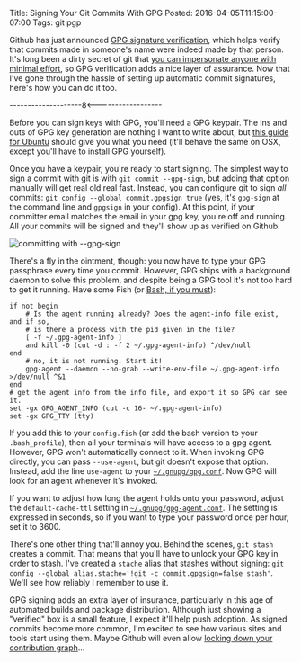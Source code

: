Title: Signing Your Git Commits With GPG
Posted: 2016-04-05T11:15:00-07:00
Tags:
    git
    pgp

Github has just announced [GPG signature verification](https://github.com/blog/2144-gpg-signature-verification), which helps verify that commits made in someone's name were indeed made by that person. It's long been a dirty secret of git that [you can impersonate anyone with minimal effort](http://www.jayhuang.org/blog/pushing-code-to-github-as-linus-torvalds/), so GPG verification adds a nice layer of assurance. Now that I've gone through the hassle of setting up automatic commit signatures, here's how you can do it too.

--------------------8<------------------

Before you can sign keys with GPG, you'll need a GPG keypair. The ins and outs of GPG key generation are nothing I want to write about, but [this guide for Ubuntu](https://help.ubuntu.com/community/GnuPrivacyGuardHowto) should give you what you need (it'll behave the same on OSX, except you'll have to install GPG yourself).

Once you have a keypair, you're ready to start signing. The simplest way to sign a commit with git is with `git commit --gpg-sign`, but adding that option manually will get real old real fast. Instead, you can configure git to sign _all_ commits: `git config --global commit.gpgsign true` (yes, it's `gpg-sign` at the command line and `gpgsign` in your config). At this point, if your committer email matches the email in your gpg key, you're off and running. All your commits will be signed and they'll show up as verified on Github.

![committing with --gpg-sign](https://cdn.erincall.com/9b3ee7e9db7ea445d56df479ed10859d43b717e2)

There's a fly in the ointment, though: you now have to type your GPG passphrase every time you commit. However, GPG ships with a background daemon to solve this problem, and despite being a GPG tool it's not too hard to get it running. Have some Fish (or [Bash, if you must](https://github.com/ErinCall/Dotfiles/blob/master/.bashrc#L32-L40)):

```Fish
if not begin
    # Is the agent running already? Does the agent-info file exist, and if so,
    # is there a process with the pid given in the file?
    [ -f ~/.gpg-agent-info ]
    and kill -0 (cut -d : -f 2 ~/.gpg-agent-info) ^/dev/null
end
    # no, it is not running. Start it!
    gpg-agent --daemon --no-grab --write-env-file ~/.gpg-agent-info >/dev/null ^&1
end
# get the agent info from the info file, and export it so GPG can see it.
set -gx GPG_AGENT_INFO (cut -c 16- ~/.gpg-agent-info)
set -gx GPG_TTY (tty)
```

If you add this to your `config.fish` (or add the bash version to your `.bash_profile`), then all your terminals will have access to a gpg agent. However, GPG won't automatically connect to it. When invoking GPG directly, you can pass `--use-agent`, but git doesn't expose that option. Instead, add the line `use-agent` to your [`~/.gnupg/gpg.conf`](https://github.com/ErinCall/Dotfiles/blob/master/.gnupg/gpg.conf#L199). Now GPG will look for an agent whenever it's invoked.

If you want to adjust how long the agent holds onto your password, adjust the `default-cache-ttl` setting in [`~/.gnupg/gpg-agent.conf`](https://github.com/ErinCall/Dotfiles/blob/master/.gnupg/gpg-agent.conf). The setting is expressed in seconds, so if you want to type your password once per hour, set it to 3600.

There's one other thing that'll annoy you. Behind the scenes, `git stash` creates a commit. That means that you'll have to unlock your GPG key in order to stash. I've created a `stache` alias that stashes without signing: `git config --global alias.stache='!git -c commit.gpgsign=false stash'`. We'll see how reliably I remember to use it.

GPG signing adds an extra layer of insurance, particularly in this age of automated builds and package distribution. Although just showing a "verified" box is a small feature, I expect it'll help push adoption. As signed commits become more common, I'm excited to see how various sites and tools start using them. Maybe Github will even allow [locking down your contribution graph](https://twitter.com/bunsen/status/694527077266104321)...
